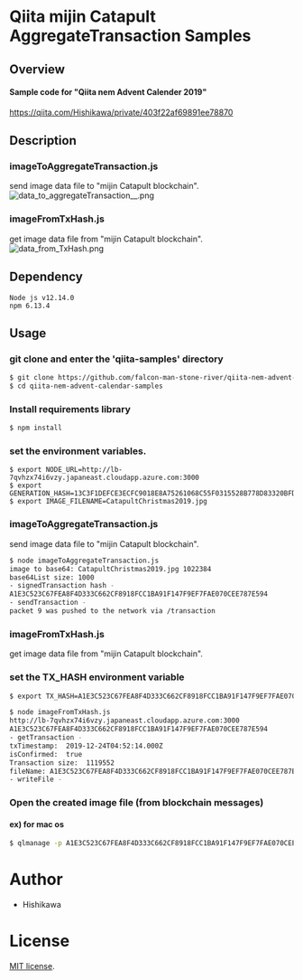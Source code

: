 # Qiita mijin Catapult AggregateTransaction Samples

## Overview

#### Sample code for "Qiita nem Advent Calender 2019"
https://qiita.com/Hishikawa/private/403f22af69891ee78870

## Description

### imageToAggregateTransaction.js
send image data file to "mijin Catapult blockchain".
![data_to_aggregateTransaction__.png](https://qiita-image-store.s3.ap-northeast-1.amazonaws.com/0/253638/7015847b-8824-3aa6-4136-ce845951fac0.png)

### imageFromTxHash.js
get image data file from "mijin Catapult blockchain".
![data_from_TxHash.png](https://qiita-image-store.s3.ap-northeast-1.amazonaws.com/0/253638/e17bec19-0559-f2de-6b03-fb102abda1ea.png)

## Dependency

```
Node js v12.14.0
npm 6.13.4
```

## Usage
### git clone and enter the 'qiita-samples' directory
```bash
$ git clone https://github.com/falcon-man-stone-river/qiita-nem-advent-calendar-samples.git
$ cd qiita-nem-advent-calendar-samples
```

### Install requirements library

```bash
$ npm install
```

### set the environment variables.

```shell
$ export NODE_URL=http://lb-7qvhzx74i6vzy.japaneast.cloudapp.azure.com:3000
$ export GENERATION_HASH=13C3F1DEFCE3ECFC9018E8A75261068C55F0315528B778D83320BFD7660497AA
$ export IMAGE_FILENAME=CatapultChristmas2019.jpg
```



### imageToAggregateTransaction.js
send image data file to "mijin Catapult blockchain".
```bash
$ node imageToAggregateTransaction.js
image to base64: CatapultChristmas2019.jpg 1022384
base64List size: 1000
- signedTransaction hash -
A1E3C523C67FEA8F4D333C662CF8918FCC1BA91F147F9EF7FAE070CEE787E594
- sendTransaction -
packet 9 was pushed to the network via /transaction
```

### imageFromTxHash.js
get image data file from "mijin Catapult blockchain".
### set the TX_HASH environment variable

```bash
$ export TX_HASH=A1E3C523C67FEA8F4D333C662CF8918FCC1BA91F147F9EF7FAE070CEE787E594
```

```bash
$ node imageFromTxHash.js
http://lb-7qvhzx74i6vzy.japaneast.cloudapp.azure.com:3000
A1E3C523C67FEA8F4D333C662CF8918FCC1BA91F147F9EF7FAE070CEE787E594
- getTransaction -
txTimestamp:  2019-12-24T04:52:14.000Z
isConfirmed:  true
Transaction size:  1119552
fileName: A1E3C523C67FEA8F4D333C662CF8918FCC1BA91F147F9EF7FAE070CEE787E594.jpg
- writeFile -
```

### Open the created image file (from blockchain messages)
#### ex) for mac os

```bash
$ qlmanage -p A1E3C523C67FEA8F4D333C662CF8918FCC1BA91F147F9EF7FAE070CEE787E594.jpg
```

# Author
* Hishikawa

# License
[MIT license](https://en.wikipedia.org/wiki/MIT_License).
